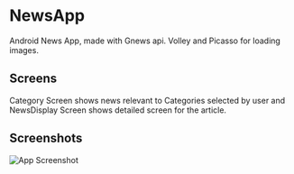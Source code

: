 
# NewsApp 

Android News App, made with Gnews api. Volley and Picasso for loading images. 
## Screens

Category Screen shows news relevant to Categories selected by user and NewsDisplay Screen shows detailed screen for the article.


## Screenshots

![App Screenshot](https://via.placeholder.com/468x300?text=App+Screenshot+Here)

